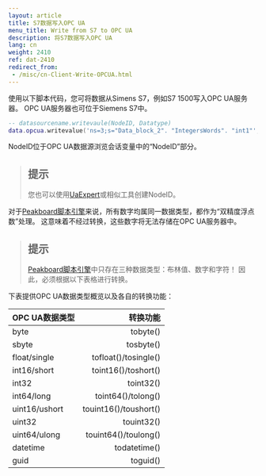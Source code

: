 ```yaml
---
layout: article
title: S7数据写入OPC UA
menu_title: Write from S7 to OPC UA
description: 将S7数据写入OPC UA
lang: cn
weight: 2410
ref: dat-2410
redirect_from: 
 - /misc/cn-Client-Write-OPCUA.html
---
```


使用以下脚本代码，您可将数据从Simens S7，例如S7 1500写入OPC UA服务器。
OPC UA服务器也可位于Siemens S7中。

```lua
-- datasourcename.writevaule(NodeID, Datatype)
data.opcua.writevalue('ns=3;s="Data_block_2". "IntegersWords". "int1"', toint16(12))
```

NodeID位于OPC UA数据源浏览会话变量中的“NodeID”部分。 

> ## 提示
>您也可以使用[UaExpert](https://opcfoundation.org/products/view/uaexpert)或相似工具创建NodeID。

对于[Peakboard脚本引擎](/scripting/en-script-engine.html)来说，所有数字均属同一数据类型，都作为“双精度浮点数”处理。
这意味着不经过转换，这些数字将无法存储在OPC UA服务器中。

> ## 提示
>[Peakboard脚本引擎](/scripting/en-script-engine.html)中只存在三种数据类型：布林值、数字和字符！
>因此，必须根据以下表格进行转换。

下表提供OPC UA数据类型概览以及各自的转换功能：

| OPC UA数据类型   |        转换功能        |
|-----------------|----------------------:|
| byte | tobyte() |
| sbyte | tosbyte() |
| float/single | tofloat()/tosingle() |
| int16/short | toint16()/toshort() |
| int32 | toint32() |
| int64/long | toint64()/tolong() |
| uint16/ushort | touint16()/toushort() |
| uint32 | touint32() |
| uint64/ulong | touint64()/toulong() |
| datetime | todatetime()
| guid | toguid() |
